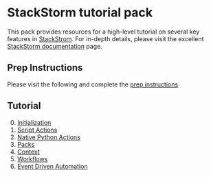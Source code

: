 # StackStorm tutorial pack

This pack provides resources for a high-level tutorial on several key features
in [StackStrom](https://stackstorm.com/). For in-depth details, please visit
the excellent [StackStorm documentation](https://docs.stackstorm.com/) page.

## Prep Instructions

Please visit the following and complete the [prep instructions](https://gist.github.com/nmaludy/21c403d98eaf13f2accfd85e68dadb9c)

## Tutorial

0. [Initialization](doc/00_init.md)
1. [Script Actions](doc/01_actions_script.md)
2. [Native Python Actions](doc/02_actions_native.md)
3. [Packs](doc/03_packs.md)
4. [Context](doc/04_context.md)
5. [Workflows](doc/05_workflows.md)
6. [Event Driven Automation](doc/06_event_driven.md)

